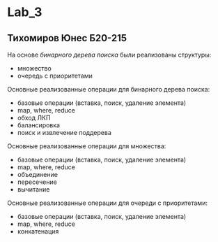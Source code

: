 # Lab_3
## Тихомиров Юнес Б20-215

На основе *бинарного дерева поиска* были реализованы структуры:
- множество
- очередь с приоритетами

Основные реализованные операции для бинарного дерева поиска:
- базовые операции (вставка, поиск, удаление элемента)
- map, where, reduce
- обход ЛКП
- балансировка
- поиск и извлечение поддерева


Основные реализованные операции для множества:
- базовые операции (вставка, поиск, удаление элемента)
- map, where, reduce
- объединение
- пересечение
- вычитание


Основные реализованные операции для очереди с приоритетами:
- базовые операции (вставка, поиск, удаление элемента)
- map, where, reduce
- конкатенация


